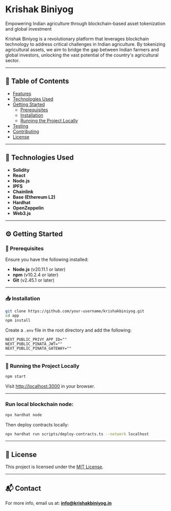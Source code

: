 # Krishak Biniyog
Empowering Indian agriculture through blockchain-based asset tokenization and global investment  

Krishak Biniyog is a revolutionary platform that leverages blockchain technology to address critical challenges in Indian agriculture. By tokenizing agricultural assets, we aim to bridge the gap between Indian farmers and global investors, unlocking the vast potential of the country's agricultural sector.

---

## 🌾 Table of Contents

- [Features](#features)
- [Technologies Used](#technologies-used)
- [Getting Started](#getting-started)
  - [Prerequisites](#prerequisites)
  - [Installation](#installation)
  - [Running the Project Locally](#running-the-project-locally)
- [Testing](#testing)
- [Contributing](#contributing)
- [License](#license)

---

## 🧪 Technologies Used

- **Solidity**  
- **React**  
- **Node.js**  
- **IPFS**  
- **Chainlink**  
- **Base (Ethereum L2)**  
- **Hardhat**  
- **OpenZeppelin**  
- **Web3.js**

---

## ⚙️ Getting Started

### 🔧 Prerequisites

Ensure you have the following installed:  
- **Node.js** (v20.11.1 or later)  
- **npm** (v10.2.4 or later)  
- **Git** (v2.45.1 or later)  

---

### 📥 Installation

```bash
git clone https://github.com/your-username/krishakbiniyog.git
cd app
npm install
````

Create a `.env` file in the root directory and add the following:

```
NEXT_PUBLIC_PRIVY_APP_ID=""
NEXT_PUBLIC_PINATA_JWT=""
NEXT_PUBLIC_PINATA_GATEWAY=""
```

---

### 🧾 Running the Project Locally

```bash
npm start
```

Visit [http://localhost:3000](http://localhost:3000) in your browser.

---

### Run local blockchain node:

```bash
npx hardhat node
```

Then deploy contracts locally:

```bash
npx hardhat run scripts/deploy-contracts.ts --network localhost
```

---

## 📄 License

This project is licensed under the [MIT License](LICENSE.md).

---

## 📬 Contact

For more info, email us at: **[info@krishakbiniyog.in](mailto:teamxtesseract@gmail.com)**
